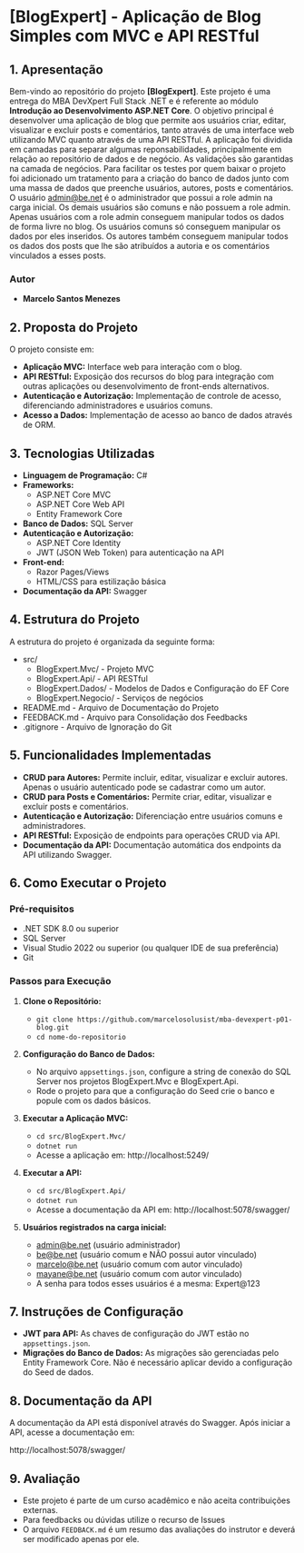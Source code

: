 # **[BlogExpert] - Aplicação de Blog Simples com MVC e API RESTful**

## **1. Apresentação**

Bem-vindo ao repositório do projeto **[BlogExpert]**. Este projeto é uma entrega do MBA DevXpert Full Stack .NET e é referente ao módulo **Introdução ao Desenvolvimento ASP.NET Core**.
O objetivo principal é desenvolver uma aplicação de blog que permite aos usuários criar, editar, visualizar e excluir posts e comentários, tanto através de uma interface web utilizando MVC quanto através de uma API RESTful.
A aplicação foi dividida em camadas para separar algumas reponsabilidades, principalmente em relação ao repositório de dados e de negócio. As validações são garantidas na camada de negócios.
Para facilitar os testes por quem baixar o projeto foi adicionado um tratamento para a criação do banco de dados junto com uma massa de dados que preenche usuários, autores, posts e comentários.
O usuário admin@be.net é o administrador que possui a role admin na carga inicial. Os demais usuários são comuns e não possuem a role admin.
Apenas usuários com a role admin conseguem manipular todos os dados de forma livre no blog. Os usuários comuns só conseguem manipular os dados por eles inseridos.
Os autores também conseguem manipular todos os dados dos posts que lhe são atribuídos a autoria e os comentários vinculados a esses posts.

### **Autor**
- **Marcelo Santos Menezes**

## **2. Proposta do Projeto**

O projeto consiste em:

- **Aplicação MVC:** Interface web para interação com o blog.
- **API RESTful:** Exposição dos recursos do blog para integração com outras aplicações ou desenvolvimento de front-ends alternativos.
- **Autenticação e Autorização:** Implementação de controle de acesso, diferenciando administradores e usuários comuns.
- **Acesso a Dados:** Implementação de acesso ao banco de dados através de ORM.

## **3. Tecnologias Utilizadas**

- **Linguagem de Programação:** C#
- **Frameworks:**
  - ASP.NET Core MVC
  - ASP.NET Core Web API
  - Entity Framework Core
- **Banco de Dados:** SQL Server
- **Autenticação e Autorização:**
  - ASP.NET Core Identity
  - JWT (JSON Web Token) para autenticação na API
- **Front-end:**
  - Razor Pages/Views
  - HTML/CSS para estilização básica
- **Documentação da API:** Swagger

## **4. Estrutura do Projeto**

A estrutura do projeto é organizada da seguinte forma:

- src/
  - BlogExpert.Mvc/ - Projeto MVC
  - BlogExpert.Api/ - API RESTful
  - BlogExpert.Dados/ - Modelos de Dados e Configuração do EF Core
  - BlogExpert.Negocio/ - Serviços de negócios
- README.md - Arquivo de Documentação do Projeto
- FEEDBACK.md - Arquivo para Consolidação dos Feedbacks
- .gitignore - Arquivo de Ignoração do Git

## **5. Funcionalidades Implementadas**

- **CRUD para Autores:** Permite incluir, editar, visualizar e excluir autores. Apenas o usuário autenticado pode se cadastrar como um autor.
- **CRUD para Posts e Comentários:** Permite criar, editar, visualizar e excluir posts e comentários.
- **Autenticação e Autorização:** Diferenciação entre usuários comuns e administradores.
- **API RESTful:** Exposição de endpoints para operações CRUD via API.
- **Documentação da API:** Documentação automática dos endpoints da API utilizando Swagger.

## **6. Como Executar o Projeto**

### **Pré-requisitos**

- .NET SDK 8.0 ou superior
- SQL Server
- Visual Studio 2022 ou superior (ou qualquer IDE de sua preferência)
- Git

### **Passos para Execução**

1. **Clone o Repositório:**
   - `git clone https://github.com/marcelosolusist/mba-devexpert-p01-blog.git`
   - `cd nome-do-repositorio`

2. **Configuração do Banco de Dados:**
   - No arquivo `appsettings.json`, configure a string de conexão do SQL Server nos projetos BlogExpert.Mvc e BlogExpert.Api.
   - Rode o projeto para que a configuração do Seed crie o banco e popule com os dados básicos.

3. **Executar a Aplicação MVC:**
   - `cd src/BlogExpert.Mvc/`
   - `dotnet run`
   - Acesse a aplicação em: http://localhost:5249/

4. **Executar a API:**
   - `cd src/BlogExpert.Api/`
   - `dotnet run`
   - Acesse a documentação da API em: http://localhost:5078/swagger/ 
   
5. **Usuários registrados na carga inicial:**
   - admin@be.net (usuário administrador)
   - be@be.net (usuário comum e NÃO possui autor vinculado)
   - marcelo@be.net (usuário comum com autor vinculado)
   - mayane@be.net (usuário comum com autor vinculado)
   - A senha para todos esses usuários é a mesma: Expert@123

## **7. Instruções de Configuração**

- **JWT para API:** As chaves de configuração do JWT estão no `appsettings.json`.
- **Migrações do Banco de Dados:** As migrações são gerenciadas pelo Entity Framework Core. Não é necessário aplicar devido a configuração do Seed de dados.

## **8. Documentação da API**

A documentação da API está disponível através do Swagger. Após iniciar a API, acesse a documentação em:

http://localhost:5078/swagger/ 

## **9. Avaliação**

- Este projeto é parte de um curso acadêmico e não aceita contribuições externas. 
- Para feedbacks ou dúvidas utilize o recurso de Issues
- O arquivo `FEEDBACK.md` é um resumo das avaliações do instrutor e deverá ser modificado apenas por ele.
